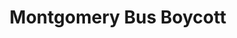 ---
layout: event
title: Montgomery Bus Boycott
year: 1955
category: Montgomery Bus Boycott
location: Montgomery, Alabama
duration: 5th December, 1955 - 20th December, 1956
image: media/images/events/montgomery_bus_boycott.jpg
description: Protest against the policy of racial segregation on the public transit system in Montgomery, Alabama. This happened the Monday after Rosa Parks was arrested for her refusal to surrender her seat to a white person on the Bus. The protest ended by the U.S Supreme Court ruling that segregation on public buses is unconstitutional.
songdesc: During mass meetings, one of the songs  sung over again to lift spirits was 'Keep Your Eyes on the Prize'
---